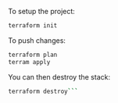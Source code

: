 To setup the project:
```bash
terraform init
```
To push changes:
```bash
terraform plan
terram apply
```

You can then destroy the stack:
```bash
terraform destroy```
